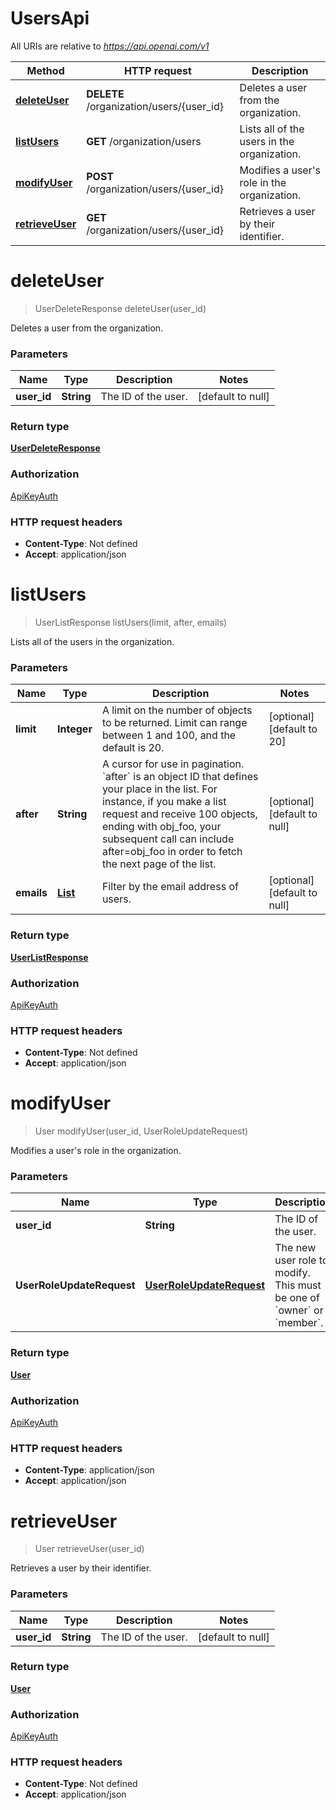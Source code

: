 # UsersApi

All URIs are relative to *https://api.openai.com/v1*

| Method | HTTP request | Description |
|------------- | ------------- | -------------|
| [**deleteUser**](UsersApi.md#deleteUser) | **DELETE** /organization/users/{user_id} | Deletes a user from the organization. |
| [**listUsers**](UsersApi.md#listUsers) | **GET** /organization/users | Lists all of the users in the organization. |
| [**modifyUser**](UsersApi.md#modifyUser) | **POST** /organization/users/{user_id} | Modifies a user&#39;s role in the organization. |
| [**retrieveUser**](UsersApi.md#retrieveUser) | **GET** /organization/users/{user_id} | Retrieves a user by their identifier. |


<a name="deleteUser"></a>
# **deleteUser**
> UserDeleteResponse deleteUser(user\_id)

Deletes a user from the organization.

### Parameters

|Name | Type | Description  | Notes |
|------------- | ------------- | ------------- | -------------|
| **user\_id** | **String**| The ID of the user. | [default to null] |

### Return type

[**UserDeleteResponse**](../Models/UserDeleteResponse.md)

### Authorization

[ApiKeyAuth](../README.md#ApiKeyAuth)

### HTTP request headers

- **Content-Type**: Not defined
- **Accept**: application/json

<a name="listUsers"></a>
# **listUsers**
> UserListResponse listUsers(limit, after, emails)

Lists all of the users in the organization.

### Parameters

|Name | Type | Description  | Notes |
|------------- | ------------- | ------------- | -------------|
| **limit** | **Integer**| A limit on the number of objects to be returned. Limit can range between 1 and 100, and the default is 20.  | [optional] [default to 20] |
| **after** | **String**| A cursor for use in pagination. &#x60;after&#x60; is an object ID that defines your place in the list. For instance, if you make a list request and receive 100 objects, ending with obj_foo, your subsequent call can include after&#x3D;obj_foo in order to fetch the next page of the list.  | [optional] [default to null] |
| **emails** | [**List**](../Models/String.md)| Filter by the email address of users. | [optional] [default to null] |

### Return type

[**UserListResponse**](../Models/UserListResponse.md)

### Authorization

[ApiKeyAuth](../README.md#ApiKeyAuth)

### HTTP request headers

- **Content-Type**: Not defined
- **Accept**: application/json

<a name="modifyUser"></a>
# **modifyUser**
> User modifyUser(user\_id, UserRoleUpdateRequest)

Modifies a user&#39;s role in the organization.

### Parameters

|Name | Type | Description  | Notes |
|------------- | ------------- | ------------- | -------------|
| **user\_id** | **String**| The ID of the user. | [default to null] |
| **UserRoleUpdateRequest** | [**UserRoleUpdateRequest**](../Models/UserRoleUpdateRequest.md)| The new user role to modify. This must be one of &#x60;owner&#x60; or &#x60;member&#x60;. | |

### Return type

[**User**](../Models/User.md)

### Authorization

[ApiKeyAuth](../README.md#ApiKeyAuth)

### HTTP request headers

- **Content-Type**: application/json
- **Accept**: application/json

<a name="retrieveUser"></a>
# **retrieveUser**
> User retrieveUser(user\_id)

Retrieves a user by their identifier.

### Parameters

|Name | Type | Description  | Notes |
|------------- | ------------- | ------------- | -------------|
| **user\_id** | **String**| The ID of the user. | [default to null] |

### Return type

[**User**](../Models/User.md)

### Authorization

[ApiKeyAuth](../README.md#ApiKeyAuth)

### HTTP request headers

- **Content-Type**: Not defined
- **Accept**: application/json

